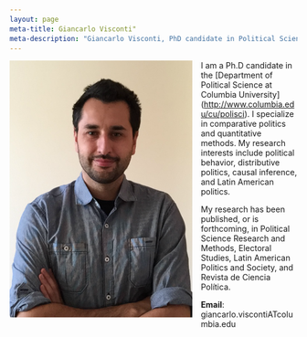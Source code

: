 ```yaml
---
layout: page
meta-title: Giancarlo Visconti"
meta-description: "Giancarlo Visconti, PhD candidate in Political Science, Columbia University"
---
```


<head>
  <title> Giancarlo Visconti </title>
  <meta name="author" content="Giancarlo Visconti">
  <meta name="description" content="Giancarlo Visconti's webpage">
  <meta name="title" content="Giancarlo Visconti, Columbia University">
  <meta name="keywords" content="Giancarlo Visconti, Columbia, Chile, Political Science">
  <meta name="tags" content="Giancarlo Visconti, Columbia, Chile, Political Science">
  <meta http-equiv="content-type" content="text/html;charset=UTF-8">
</head>

<img src="/img/bio.png" alt="Giancarlo" style="float:left;width:320px;height:450px; margin-right:15px; margin-bottom:15px">

I am a Ph.D candidate in the [Department of Political Science at Columbia University] (http://www.columbia.edu/cu/polisci). I specialize in comparative politics and quantitative methods. My research interests include political behavior, distributive politics, causal inference, and Latin American politics.
 
My research has been published, or is forthcoming, in Political Science Research and Methods, Electoral Studies, Latin American Politics and Society, and Revista de Ciencia Política.

**Email**: giancarlo.viscontiATcolumbia.edu
